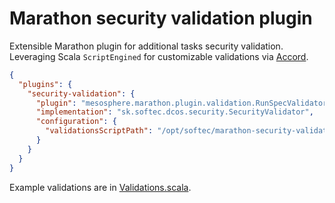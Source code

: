 # Marathon security validation plugin

Extensible Marathon plugin for additional tasks security validation. Leveraging Scala `ScriptEngined` for customizable validations via [Accord](http://wix.github.io/accord/). 

```json
{
  "plugins": {
    "security-validation": {
      "plugin": "mesosphere.marathon.plugin.validation.RunSpecValidator",
      "implementation": "sk.softec.dcos.security.SecurityValidator",
      "configuration": {
        "validationsScriptPath": "/opt/softec/marathon-security-validations.scala"
      }
    }
  }
} 
```

Example validations are in [Validations.scala](src/test/scala/sk/softec/dcos/security/example/Validations.scala).